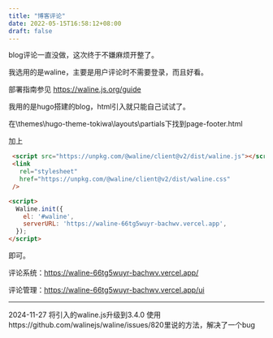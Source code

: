 ```yaml
---
title: "博客评论"
date: 2022-05-15T16:58:12+08:00
draft: false
---
```


blog评论一直没做，这次终于不嫌麻烦开整了。

我选用的是waline，主要是用户评论时不需要登录，而且好看。

部署指南参见 https://waline.js.org/guide

我用的是hugo搭建的blog，html引入就只能自己试试了。

在\themes\hugo-theme-tokiwa\layouts\partials下找到page-footer.html

加上

```html
 <script src="https://unpkg.com/@waline/client@v2/dist/waline.js"></script>
 <link
   rel="stylesheet"
   href="https://unpkg.com/@waline/client@v2/dist/waline.css"
 />

<script>
  Waline.init({
    el: '#waline',
    serverURL: 'https://waline-66tg5wuyr-bachwv.vercel.app',
  });
</script>
```

即可。



评论系统：https://waline-66tg5wuyr-bachwv.vercel.app/

评论管理：https://waline-66tg5wuyr-bachwv.vercel.app/ui

-------------------------------
2024-11-27
将引入的waline.js升级到3.4.0
使用https://github.com/walinejs/waline/issues/820里说的方法，解决了一个bug